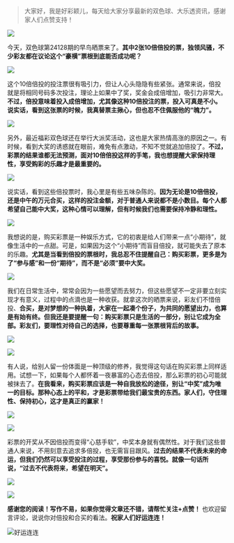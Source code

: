 > 大家好，我是好彩颖儿，每天给大家分享最新的双色球、大乐透资讯，感谢家人们点赞支持！

![](https://cdn.jsdelivr.net/gh/wangwenjie1314/PicCDN/2024-7-11/1720660897499-image.png)


今天，双色球第24128期的早鸟晒票来了。**其中2张10倍倍投的票，独领风骚，不少彩友都在议论这个“豪横”票根到底能否成功呢？**

![](https://cdn.jsdelivr.net/gh/wangwenjie1314/PicCDN/2024-11-7/1730941867877-image.png)

这个10倍倍投的投注票很有吸引力，但让人心头隐隐有些紧张。通常来说，倍投就是将相同号码多次投注，理论上如果中了奖，奖金会成倍增加，吸引力非常大。**不过，倍投意味着投入成倍增加，尤其像这种10倍投注的票，投入可真是不小。说实话，看到这张票的时候，我真替票主揪心，但也忍不住佩服他的“魄力”。**


![](https://cdn.jsdelivr.net/gh/wangwenjie1314/PicCDN/2024-11-7/1730942058830-image.png)


另外，最近福彩双色球还在举行大派奖活动，这也是大家热情高涨的原因之一。有时候，看到大奖的诱惑就在眼前，难免有点激动，不知不觉就追加倍投了。**不过，彩票的结果谁都无法预测，面对10倍倍投这样的手笔，我也想提醒大家保持理性，享受购彩的乐趣才是最重要的。**


![](https://cdn.jsdelivr.net/gh/wangwenjie1314/PicCDN/2024-11-7/1730942081144-image.png)




说实话，看到这些倍投票时，我心里是有些五味杂陈的。**因为无论是10倍倍投，还是中午的万元合买，这样的投注金额，对于普通人来说都不是小数目。每个人都希望自己能中大奖，这种心情可以理解，但有时候我们也需要保持冷静和理性。**

![](https://cdn.jsdelivr.net/gh/wangwenjie1314/PicCDN/2024-11-7/1730942068748-image.png)

我想说的是，购买彩票是一种娱乐方式，它的初衷是给人们带来一点“小期待”，就像生活中的一点甜。可是，如果因为这个“小期待”而盲目倍投，就可能失去了原本的乐趣。**尤其是当看到倍投的票根时，我总忍不住提醒自己：购买彩票，更多是为了“参与感”和一份“期待”，而不是“必须”要中大奖。**


![](https://cdn.jsdelivr.net/gh/wangwenjie1314/PicCDN/2024-11-7/1730942131358-image.png)


我们在日常生活中，常常会因为一些愿望而去努力，但这些愿望不一定非要立刻实现才有意义，过程中的点滴也是一种收获。就拿这次的晒票来说，彩友们不惜倍投、**合买，是对梦想的一种执着，大家在一起凑个份子，为共同的愿望出力，也算是有始有终。但我还是要提醒一句：购买彩票只是生活的一部分，别让它成为全部。彩友们，要理性对待自己的选择，也要尊重每一张票根背后的故事。**


![](https://cdn.jsdelivr.net/gh/wangwenjie1314/PicCDN/2024-11-7/1730942147063-image.png)


![](https://cdn.jsdelivr.net/gh/wangwenjie1314/PicCDN/2024-11-7/1730942377283-image.png)


有人说，给别人留一份体面是一种顶级的修养，我觉得这句话在购买彩票上同样适用。试想一下，如果每个人都怀着一夜暴富的心态去倍投，那么彩票的初心可能就被抹去了。**在我看来，购买彩票应该是一种自我放松的途径，别让“中奖”成为唯一的目标。那种心态上的平和，才是彩票带给我们最宝贵的东西。家人们，守住理性、保持初心，这才是真正的赢家！**


![](https://cdn.jsdelivr.net/gh/wangwenjie1314/PicCDN/2024-11-7/1730942169576-image.png)


![](https://cdn.jsdelivr.net/gh/wangwenjie1314/PicCDN/2024-11-7/1730942354900-image.png)


彩票的开奖从不因倍投而变得“心慈手软”，中奖本身就有偶然性。对于我们这些普通人来说，不用刻意去追求多倍投，也无需盲目跟风。**过去的结果不代表未来的命运，但我们仍然可以享受投注的过程，享受那份参与的喜悦。就像一句话所说，“过去不代表将来，希望在明天”。**

![](https://cdn.jsdelivr.net/gh/wangwenjie1314/PicCDN/2024-11-7/1730942258427-image.png)


![](https://cdn.jsdelivr.net/gh/wangwenjie1314/PicCDN/2024-11-7/1730942239187-image.png)


**感谢您的阅读！写作不易，如果你觉得文章还不错，请帮忙关注+点赞！** 也欢迎留言评论，说说你对倍投和合买的看法。**祝家人们好运连连！**


![好运连连](https://cdn.jsdelivr.net/gh/wangwenjie1314/PicCDN/2024-8-23/1724389750798-image.png)

